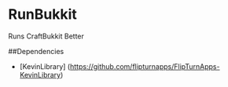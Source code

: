 # RunBukkit
Runs CraftBukkit Better

##Dependencies
* [KevinLibrary] (https://github.com/flipturnapps/FlipTurnApps-KevinLibrary)
